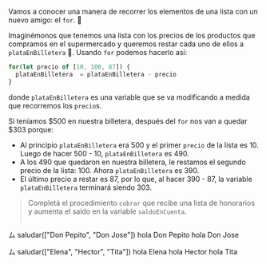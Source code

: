 Vamos a conocer una manera de recorrer los elementos de una lista con un nuevo amigo: el  `for`. :muscle:

Imaginémonos que tenemos una lista con los precios de los productos que compramos en el supermercado y queremos restar cada uno de ellos a `plataEnBilletera` :money_with_wings:. Usando `for` podemos hacerlo así:

```javascript
for(let precio of [10, 100, 87]) {
  plataEnBilletera  = plataEnBilletera - precio
}
```
donde `plataEnBilletera` es una variable que se va modificando a medida que recorremos los `precio`s.

Si teníamos $500 en nuestra billetera, después del `for` nos van a quedar $303 porque:

* Al principio `plataEnBilletera` era 500 y el primer `precio` de la lista es 10. Luego de hacer 500 - 10, `plataEnBilletera` es 490.
* A los 490 que quedaron en nuestra billetera, le restamos el segundo precio de la lista: 100. Ahora `plataEnBilletera` es 390.
* El último precio a restar es 87, por lo que, al hacer 390 - 87, la variable `plataEnBilletera` terminará siendo 303.

> Completá el procedimiento `cobrar` que recibe una lista de honorarios y aumenta el saldo en la variable `saldoEnCuenta`.
>
> ``` javascript
ム saludar(["Don Pepito", "Don Jose"])
hola Don Pepito
hola Don Jose
>
ム saludar(["Elena", "Hector", "Tita"])
hola Elena
hola Hector
hola Tita
```
